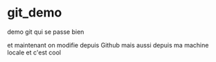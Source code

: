 # git_demo
demo git qui se passe bien

et maintenant on modifie depuis Github
mais aussi depuis ma machine locale et c'est cool
